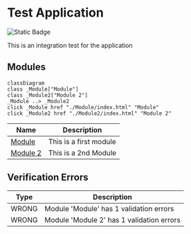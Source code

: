 # Test Application
![Static Badge](https://img.shields.io/badge/Validator%20Errors-2-red)

This is an integration test for the application

## Modules
```mermaid
classDiagram
class _Module["Module"]
class _Module2["Module 2"]
_Module ..> _Module2
click _Module href "./Module/index.html" "Module"
click _Module2 href "./Module2/index.html" "Module 2"
```
| Name | Description |
|------|-------------|
| [Module](./Module/README.md) | This is a first module |
| [Module 2](./Module2/README.md) | This is a 2nd Module |

## Verification Errors
| Type | Description |
|------|-------------|
| WRONG | Module &#x27;Module&#x27; has 1 validation errors |
| WRONG | Module &#x27;Module 2&#x27; has 1 validation errors |

